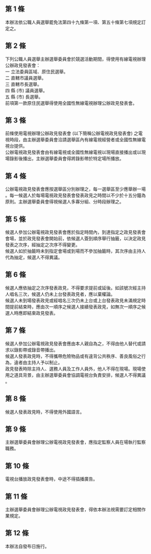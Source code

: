 第 1 條
-------
本辦法依公職人員選舉罷免法第四十九條第一項、第五十條第七項規定訂  
定之。

第 2 條
-------
下列公職人員選舉主辦選舉委員會於競選活動期間，得使用有線電視辦理  
公辦政見發表會：  
一  立法委員區域、原住民選舉。  
二  直轄市議員選舉。  
三  直轄市長選舉。  
四  縣 (市) 議員選舉。  
五  縣 (市) 長選舉。  
前項第一款原住民選舉得使用全國性無線電視辦理公辦政見發表會。

第 3 條
-------
前條使用電視辦理公辦政見發表會 (以下簡稱公辦電視政見發表會) 之電  
視時段，由主辦選舉委員會洽請選舉區內有線電視經營者或全國性無線電  
視台提供。  
公辦電視政見發表會由有線電視或全國性無線電視以現場直接播出或以現  
場錄影後播出，主辦選舉委員會得將錄影帶於特定場所播放。

第 4 條
-------
公辦電視政見發表會應按選舉區分別辦理之，每一選舉區至少應舉辦一場  
。每一候選人於每場電視政見發表會發表政見之時間以不少於十五分鐘為  
原則。主辦選舉委員會得視候選人多寡分組、分時段辦理之。

第 5 條
-------
候選人參加公辦電視政見發表會應於指定時間內，到達指定之政見發表會  
會場，並於政見發表會開始前，依候選人簽到順序舉行抽籤，以決定政見  
發表之次序，經抽定之次序不得變更。  
候選人如於抽籤時未到指定會場或到場而不參加抽籤時，其次序由主持人  
代為抽定，候選人不得異議。

第 6 條
-------
候選人應依抽定之次序發表政見，不得要求提前或延後。如該號次經主持  
人唱名三次，候選人仍未上台發表政見者，應以棄權論。  
候選人未到場發表政見或經唱名三次仍未上台或上台發表政見未滿規定時  
間提前結束時，應由次一順序之候選人接續發表政見，如無次一順序之候  
選人時應即結束政見發表。

第 7 條
-------
候選人參加公辦電視政見發表會應由本人親自為之，不得由他人替代或請  
求以錄影帶或錄音帶播出。  
候選人發表政見時，不得攜帶危險物品或有違背公共秩序、善良風俗之行  
為，違者由主持人予以制止。  
政見發表時除主持人、選務人員及工作人員外，他人不得在現場。現場使  
用之道具背景，由主辦選舉委員會協調電視台負責安排，候選人不得異議  
。

第 8 條
-------
候選人發表政見時，不得使用外國語言。

第 9 條
-------
主辦選舉委員會辦理公辦電視政見發表會，應指定監察人員在場執行監察  
職務。

第 10 條
--------
電視台播放政見發表會時，中途不得插播廣告。

第 11 條
--------
主辦選舉委員會辦理公辦電視政見發表會，得依本辦法視需要訂定相關作  
業規定。

第 12 條
--------
本辦法自發布日施行。


